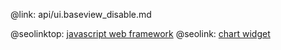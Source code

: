 @link: api/ui.baseview_disable.md

@seolinktop: [javascript web framework](https://webix.com)
@seolink: [chart widget](https://webix.com/widget/charts/)